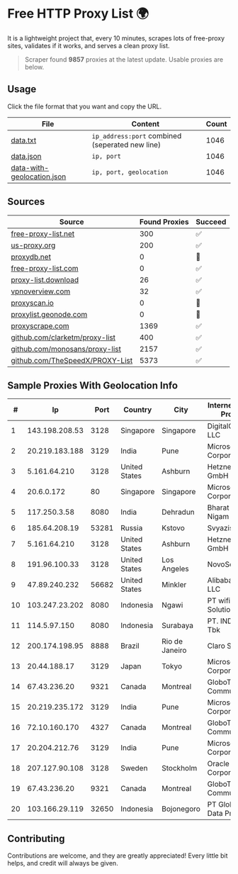 
# Free HTTP Proxy List 🌍

It is a lightweight project that, every 10 minutes, scrapes lots of free-proxy sites, validates if it works, and serves a clean proxy list.


> Scraper found **9857** proxies at the latest update. Usable proxies are below.

## Usage

Click the file format that you want and copy the URL.


|File|Content|Count|
|----|-------|-----|
|[data.txt](https://raw.githubusercontent.com/themiralay/Proxy-List-World/master/data.txt)|`ip_address:port` combined (seperated new line)|1046|
|[data.json](https://raw.githubusercontent.com/themiralay/Proxy-List-World/master/data.json)|`ip, port`|1046|
|[data-with-geolocation.json](https://raw.githubusercontent.com/themiralay/Proxy-List-World/master/data-with-geolocation.json)|`ip, port, geolocation`|1046|

## Sources

|Source|Found Proxies|Succeed|
|------|-------------|-------|
|[free-proxy-list.net](https://free-proxy-list.net)|300|✅|
|[us-proxy.org](https://www.us-proxy.org)|200|✅|
|[proxydb.net](http://proxydb.net)|0|🚫|
|[free-proxy-list.com](https://free-proxy-list.com/?page=&port=&type%5B%5D=http&type%5B%5D=https&up_time=0&search=Search)|0|✅|
|[proxy-list.download](https://www.proxy-list.download/HTTP)|26|✅|
|[vpnoverview.com](https://vpnoverview.com/privacy/anonymous-browsing/free-proxy-servers)|32|✅|
|[proxyscan.io](https://www.proxyscan.io)|0|🚫|
|[proxylist.geonode.com](https://proxylist.geonode.com/api/proxy-list?limit=300&page=1&sort_by=lastChecked&sort_type=desc&protocols=http,https)|0|🚫|
|[proxyscrape.com](https://api.proxyscrape.com/v2/?request=displayproxies&protocol=http&timeout=10000&country=all&ssl=all&anonymity=all)|1369|✅|
|[github.com/clarketm/proxy-list](https://raw.githubusercontent.com/clarketm/proxy-list/master/proxy-list-raw.txt)|400|✅|
|[github.com/monosans/proxy-list](https://raw.githubusercontent.com/monosans/proxy-list/main/proxies/http.txt)|2157|✅|
|[github.com/TheSpeedX/PROXY-List](https://raw.githubusercontent.com/TheSpeedX/PROXY-List/master/http.txt)|5373|✅|


## Sample Proxies With Geolocation Info

|#|Ip|Port|Country|City|Internet Service Provider|
|-|--|----|-------|----|-------------------------|
|1|143.198.208.53|3128|Singapore|Singapore|DigitalOcean, LLC|
|2|20.219.183.188|3129|India|Pune|Microsoft Corporation|
|3|5.161.64.210|3128|United States|Ashburn|Hetzner Online GmbH|
|4|20.6.0.172|80|Singapore|Singapore|Microsoft Corporation|
|5|117.250.3.58|8080|India|Dehradun|Bharat Sanchar Nigam Ltd|
|6|185.64.208.19|53281|Russia|Kstovo|Svyazist LLC|
|7|5.161.64.210|3128|United States|Ashburn|Hetzner Online GmbH|
|8|191.96.100.33|3128|United States|Los Angeles|NovoServe B.V.|
|9|47.89.240.232|56682|United States|Minkler|Alibaba.com LLC|
|10|103.247.23.202|8080|Indonesia|Ngawi|PT wifian Solution|
|11|114.5.97.150|8080|Indonesia|Surabaya|PT. INDOSAT Tbk|
|12|200.174.198.95|8888|Brazil|Rio de Janeiro|Claro S.A|
|13|20.44.188.17|3129|Japan|Tokyo|Microsoft Corporation|
|14|67.43.236.20|9321|Canada|Montreal|GloboTech Communications|
|15|20.219.235.172|3129|India|Pune|Microsoft Corporation|
|16|72.10.160.170|4327|Canada|Montreal|GloboTech Communications|
|17|20.204.212.76|3129|India|Pune|Microsoft Corporation|
|18|207.127.90.108|3128|Sweden|Stockholm|Oracle Corporation|
|19|67.43.236.20|9321|Canada|Montreal|GloboTech Communications|
|20|103.166.29.119|32650|Indonesia|Bojonegoro|PT Global Media Data Prima|



## Contributing

Contributions are welcome, and they are greatly appreciated! Every
little bit helps, and credit will always be given.

